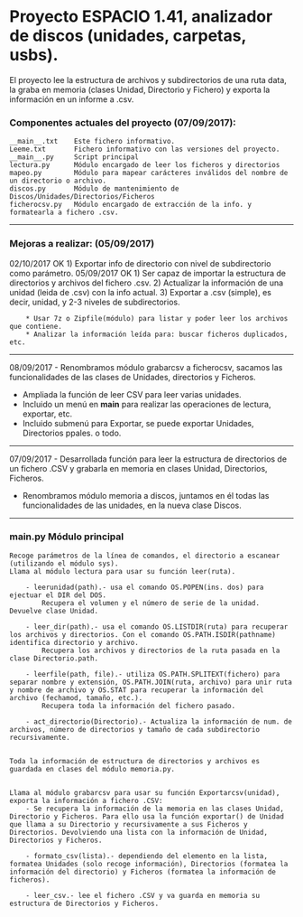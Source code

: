# Proyecto ESPACIO 1.41, analizador de discos (unidades, carpetas, usbs).


El proyecto lee la estructura de archivos y subdirectorios de una ruta data, la graba en memoria (clases Unidad, Directorio y Fichero) y exporta la información en un informe a .csv.


### Componentes actuales del proyecto (07/09/2017):

	__main__.txt	Este fichero informativo.
	Leeme.txt		Fichero informativo con las versiones del proyecto.
	__main__.py		Script principal
	lectura.py		Módulo encargado de leer los ficheros y directorios
	mapeo.py		Módulo para mapear carácteres inválidos del nombre de un directorio o archivo.
	discos.py		Módulo de mantenimiento de Discos/Unidades/Directorios/Ficheros
	ficherocsv.py	Módulo encargado de extracción de la info. y formatearla a fichero .csv.

---------------------------------------------------------------------------------------------------

### Mejoras a realizar:    (05/09/2017)

02/10/2017  OK  1) Exportar info de directorio con nivel de subdirectorio como parámetro.
05/09/2017	OK	1) Ser capaz de importar la estructura de directorios y archivos del fichero .csv.
				2) Actualizar la información de una unidad (leida de .csv) con la info actual.
				3) Exportar a .csv (simple), es decir, unidad, y 2-3 niveles de subdirectorios.

		* Usar 7z o Zipfile(módulo) para listar y poder leer los archivos que contiene.
		* Analizar la información leída para: buscar ficheros duplicados, etc.

---------------------------------------------------------------------------------------------------

08/09/2017	- Renombramos módulo grabarcsv a ficherocsv, sacamos las funcionalidades de las clases de Unidades, directorios y Ficheros.

- Ampliada la función de leer CSV para leer varias unidades.
- Incluido un menú en __main__ para realizar las operaciones de lectura, exportar, etc.
- Incluido submenú para Exportar, se puede exportar Unidades, Directorios ppales. o todo.

---------------------------------------------------------------------------------------------------

07/09/2017	- Desarrollada función para leer la estructura de directorios de un fichero .CSV y grabarla en memoria en clases Unidad, Directorios, Ficheros.
		
- Renombramos módulo memoria a discos, juntamos en él todas las funcionalidades de las unidades, en la nueva clase Discos.

---------------------------------------------------------------------------------------------------

### __main__.py		Módulo principal
	
	Recoge parámetros de la línea de comandos, el directorio a escanear (utilizando el módulo sys).
	Llama al módulo lectura para usar su función leer(ruta).

		- leerunidad(path).- usa el comando OS.POPEN(ins. dos) para ejectuar el DIR del DOS.
			Recupera el volumen y el número de serie de la unidad. Devuelve clase Unidad.

		- leer_dir(path).- usa el comando OS.LISTDIR(ruta) para recuperar los archivos y directorios. Con el comando OS.PATH.ISDIR(pathname) identifica directorio y archivo.
			Recupera los archivos y directorios de la ruta pasada en la clase Directorio.path.
		
		- leerfile(path, file).- utiliza OS.PATH.SPLITEXT(fichero) para separar nombre y extensión, OS.PATH.JOIN(ruta, archivo) para unir ruta y nombre de archivo y OS.STAT para recuperar la información del archivo (fechamod, tamaño, etc.). 
			Recupera toda la información del fichero pasado.

		- act_directorio(Directorio).- Actualiza la información de num. de archivos, número de directorios y tamaño de cada subdirectorio recursivamente.


	Toda la información de estructura de directorios y archivos es guardada en clases del módulo memoria.py.


	Llama al módulo grabarcsv para usar su función Exportarcsv(unidad), exporta la información a fichero .CSV:
		- Se recupera la información de la memoria en las clases Unidad, Directorio y Ficheros. Para ello usa la función exportar() de Unidad que llama a su Directorio y recursivamente a sus Ficheros y Directorios. Devolviendo una lista con la información de Unidad, Directorios y Ficheros.

		- formato_csv(lista).- dependiendo del elemento en la lista, formatea Unidades (solo recoge información), Directorios (formatea la información del directorio) y Ficheros (formatea la información de ficheros).

		- leer_csv.- lee el fichero .CSV y va guarda en memoria su estructura de Directorios y Ficheros.
